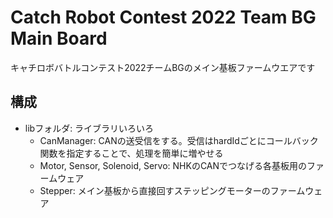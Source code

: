 # Catch Robot Contest 2022 Team BG Main Board

キャチロボバトルコンテスト2022チームBGのメイン基板ファームウエアです

## 構成
- libフォルダ: ライブラリいろいろ
  - CanManager: CANの送受信をする。受信はhardIdごとにコールバック関数を指定することで、処理を簡単に増やせる
  - Motor, Sensor, Solenoid, Servo: NHKのCANでつなげる各基板用のファームウェア
  - Stepper: メイン基板から直接回すステッピングモーターのファームウェア
